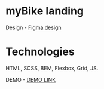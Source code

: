 # myBike landing
Design - [Figma design](https://www.figma.com/file/NZQAIydtHo5QkINyGLHNcq/BIKE-New-Version?node-id=0%3A1)
    
# Technologies

HTML, SCSS, BEM, Flexbox, Grid, JS.

DEMO - [DEMO LINK](https://metja.github.io/myBike/)
